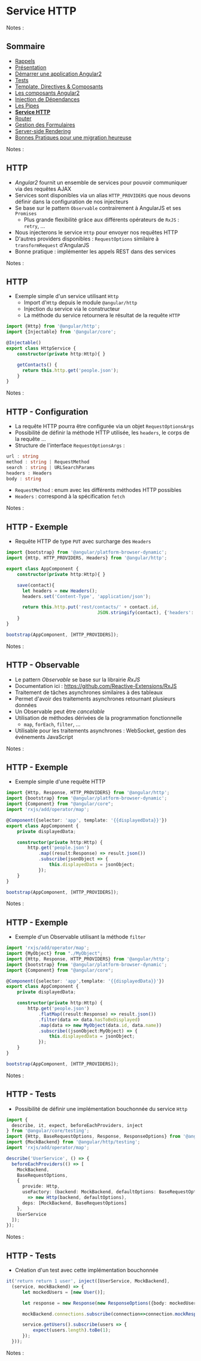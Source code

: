 # Service HTTP

<!-- .slide: class="page-title" -->

Notes :



## Sommaire

<!-- .slide: class="toc" -->

- [Rappels](#/1)
- [Présentation](#/2)
- [Démarrer une application Angular2](#/3)
- [Tests](#/4)
- [Template, Directives & Composants](#/5)
- [Les composants Angular2](#/6)
- [Injection de Dépendances](#/7)
- [Les Pipes](#/8)
- **[Service HTTP](#/9)**
- [Router](#/10)
- [Gestion des Formulaires](#/11)
- [Server-side Rendering](#/12)
- [Bonnes Pratiques pour une migration heureuse](#/13)

Notes :



## HTTP

- *Angular2* fournit un ensemble de services pour pouvoir communiquer via des requêtes AJAX
- Services sont disponibles via un alias `HTTP_PROVIDERS` que nous devons définir dans la configuration de nos injecteurs
- Se base sur le pattern `Observable` contrairement à AngularJS et ses `Promises`
  - Plus grande flexibilité grâce aux différents opérateurs de `RxJS` : `retry`, ...
- Nous injecterons le service `Http` pour envoyer nos requêtes HTTP
- D'autres providers disponibles : `RequestOptions` similaire à `transformRequest` d'AngularJS
- Bonne pratique : implémenter les appels REST dans des services

Notes :



## HTTP

- Exemple simple d'un service utilisant `Http`
  - Import d'`Http` depuis le module `@angular/http`
  - Injection du service via le constructeur
  - La méthode du service retournera le résultat de la requête `HTTP`

```typescript
import {Http} from '@angular/http';
import {Injectable} from '@angular/core';

@Injectable()
export class HttpService {
    constructor(private http:Http){ }

    getContacts() {
      return this.http.get('people.json');
    }
}
```

Notes :



## HTTP - Configuration

- La requête HTTP pourra être configurée via un objet `RequestOptionsArgs`
- Possibilité de définir la méthode HTTP utilisée, les `headers`, le corps de la requête ...
- Structure de l'interface `RequestOptionsArgs` :

```typescript
url : string
method : string | RequestMethod
search : string | URLSearchParams
headers : Headers
body : string
```

- `RequestMethod` : enum avec les différents méthodes HTTP possibles
- `Headers` : correspond à la spécification `fetch`

Notes :



## HTTP - Exemple

- Requête HTTP de type `PUT` avec surcharge des `Headers`

```typescript
import {bootstrap} from '@angular/platform-browser-dynamic';
import {Http, HTTP_PROVIDERS, Headers} from '@angular/http';

export class AppComponent {
    constructor(private http:Http){ }

    save(contact){
      let headers = new Headers();
      headers.set('Content-Type', 'application/json');

      return this.http.put('rest/contacts/' + contact.id,
                                  JSON.stringify(contact), {'headers': headers});
    }
}

bootstrap(AppComponent, [HTTP_PROVIDERS]);
```

Notes :



## HTTP - Observable

- Le pattern *Observable* se base sur la librairie *RxJS*
- Documentation ici : https://github.com/Reactive-Extensions/RxJS
- Traitement de tâches asynchrones similaires à des tableaux
- Permet d'avoir des traitements asynchrones retournant plusieurs données
- Un Observable peut être *cancelable*
- Utilisation de méthodes dérivées de la programmation fonctionnelle
    - `map`, `forEach`, `filter`, ...
- Utilisable pour les traitements asynchrones : WebSocket, gestion des événements JavaScript

Notes :



## HTTP - Exemple

- Exemple simple d'une requête HTTP

```typescript
import {Http, Response, HTTP_PROVIDERS} from '@angular/http';
import {bootstrap} from '@angular/platform-browser-dynamic';
import {Component} from "@angular/core";
import 'rxjs/add/operator/map';

@Component({selector: 'app', template: '{{displayedData}}'})
export class AppComponent {
    private displayedData;

    constructor(private http:Http) {
        http.get('people.json')
            .map((result:Response) => result.json())
            .subscribe(jsonObject => {
                this.displayedData = jsonObject;
            });
    }
}

bootstrap(AppComponent, [HTTP_PROVIDERS]);
```

Notes :



## HTTP - Exemple

- Exemple d'un Observable utilisant la méthode `filter`

```typescript
import 'rxjs/add/operator/map';
import {MyObject} from "./MyObject";
import {Http, Response, HTTP_PROVIDERS} from '@angular/http';
import {bootstrap} from '@angular/platform-browser-dynamic';
import {Component} from "@angular/core";

@Component({selector: 'app',template: '{{displayedData}}'})
export class AppComponent {
    private displayedData;

    constructor(private http:Http) {
        http.get('people.json')
            .flatMap((result:Response) => result.json())
            .filter(data => data.hasToBeDisplayed)
            .map(data => new MyObject(data.id, data.name))
            .subscribe((jsonObject:MyObject) => {
                this.displayedData = jsonObject;
            });
    }
}

bootstrap(AppComponent, [HTTP_PROVIDERS]);
```

Notes :



## HTTP - Tests

- Possibilité de définir une implémentation bouchonnée du service `Http`

```typescript
import {
  describe, it, expect, beforeEachProviders, inject
} from '@angular/core/testing';
import {Http, BaseRequestOptions, Response, ResponseOptions} from '@angular/http';
import {MockBackend} from '@angular/http/testing';
import 'rxjs/add/operator/map';

describe('UserService', () => {
  beforeEachProviders(() => [
    MockBackend,
    BaseRequestOptions,
    {
      provide: Http,
      useFactory: (backend: MockBackend, defaultOptions: BaseRequestOptions)
        => new Http(backend, defaultOptions),
      deps: [MockBackend, BaseRequestOptions]
    },
    UserService
  ]);
});
```

Notes :



## HTTP - Tests

- Création d'un test avec cette implémentation bouchonnée

```typescript
it('return return 1 user', inject([UserService, MockBackend],
  (service, mockBackend) => {
      let mockedUsers = [new User()];

      let response = new Response(new ResponseOptions({body: mockedUsers}));

      mockBackend.connections.subscribe(connection=>connection.mockRespond(response));

      service.getUsers().subscribe(users => {
          expect(users.length).toBe(1);
      });
  }));
```

Notes :



<!-- .slide: class="page-questions" -->



<!-- .slide: class="page-tp7" -->
